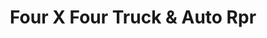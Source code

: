 ---
title: "Four X Four Truck & Auto Rpr"
url: /scranton/four-x-four-truck-and-auto-rpr/
shop: car repair
---